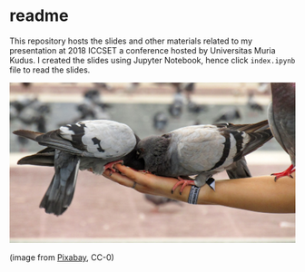 
# readme

This repository hosts the slides and other materials related to my presentation at 2018 ICCSET a conference hosted by Universitas Muria Kudus. I created the slides using Jupyter Notebook, hence click `index.ipynb` file to read the slides.

![share](pigeons.jpg)

(image from [Pixabay](https://pixabay.com/en/pigeons-birds-animals-pen-paloma-3713744/), CC-0)
